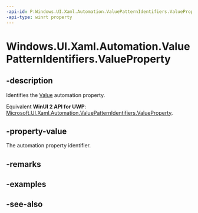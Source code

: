 ```yaml
---
-api-id: P:Windows.UI.Xaml.Automation.ValuePatternIdentifiers.ValueProperty
-api-type: winrt property
---
```


<!-- Property syntax
public Windows.UI.Xaml.Automation.AutomationProperty ValueProperty { get; }
-->

# Windows.UI.Xaml.Automation.ValuePatternIdentifiers.ValueProperty

## -description
Identifies the [Value](../windows.ui.xaml.automation.provider/ivalueprovider_value.md) automation property.

Equivalent **WinUI 2 API for UWP**: [Microsoft.UI.Xaml.Automation.ValuePatternIdentifiers.ValueProperty](/windows/winui/api/microsoft.ui.xaml.automation.valuepatternidentifiers.valueproperty).

## -property-value
The automation property identifier.

## -remarks

## -examples

## -see-also
